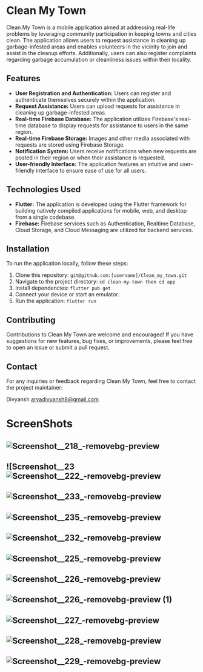 # Clean My Town

Clean My Town is a mobile application aimed at addressing real-life problems by leveraging community participation in keeping towns and cities clean. The application allows users to request assistance in cleaning up garbage-infested areas and enables volunteers in the vicinity to join and assist in the cleanup efforts. Additionally, users can also register complaints regarding garbage accumulation or cleanliness issues within their locality.

## Features

- **User Registration and Authentication:** Users can register and authenticate themselves securely within the application.
- **Request Assistance:** Users can upload requests for assistance in cleaning up garbage-infested areas.
- **Real-time Firebase Database:** The application utilizes Firebase's real-time database to display requests for assistance to users in the same region.
- **Real-time Firebase Storage:** Images and other media associated with requests are stored using Firebase Storage.
- **Notification System:** Users receive notifications when new requests are posted in their region or when their assistance is requested.
- **User-friendly Interface:** The application features an intuitive and user-friendly interface to ensure ease of use for all users.

## Technologies Used

- **Flutter:** The application is developed using the Flutter framework for building natively compiled applications for mobile, web, and desktop from a single codebase.
- **Firebase:** Firebase services such as Authentication, Realtime Database, Cloud Storage, and Cloud Messaging are utilized for backend services.
  
## Installation

To run the application locally, follow these steps:

1. Clone this repository: `git@github.com:[username]/Clean_my_town.git`
2. Navigate to the project directory: `cd clean-my-town then cd app`
3. Install dependencies: `flutter pub get`
4. Connect your device or start an emulator.
5. Run the application: `flutter run`

## Contributing

Contributions to Clean My Town are welcome and encouraged! If you have suggestions for new features, bug fixes, or improvements, please feel free to open an issue or submit a pull request.


## Contact

For any inquiries or feedback regarding Clean My Town, feel free to contact the project maintainer:

Divyansh
aryadivyansh8@gmail.com

# ScreenShots
![Screenshot__218_-removebg-preview](https://github.com/DivyanshArya09/Clean_my_town/assets/114161134/e6f4d348-4e6b-4589-87e7-6081f08d12b2)
---
![Screenshot__23![Screenshot__222_-removebg-preview](https://github.com/DivyanshArya09/Clean_my_town/assets/114161134/354893e7-5a99-4c33-b965-ccf5d7e5e82e)
---
![Screenshot__233_-removebg-preview](https://github.com/DivyanshArya09/Clean_my_town/assets/114161134/4051c9ac-9bdd-46cf-8d78-8b7b4de3f9b7)
---
![Screenshot__235_-removebg-preview](https://github.com/DivyanshArya09/Clean_my_town/assets/114161134/12d521b5-9fb4-43f3-a729-0d9f852dc9a2)
---
![Screenshot__232_-removebg-preview](https://github.com/DivyanshArya09/Clean_my_town/assets/114161134/86e11fcc-09de-4a27-ac22-46aeca3fc062)
---
![Screenshot__225_-removebg-preview](https://github.com/DivyanshArya09/Clean_my_town/assets/114161134/e500609f-3c04-4b32-83cc-d37740e2b19b)
---
![Screenshot__226_-removebg-preview](https://github.com/DivyanshArya09/Clean_my_town/assets/114161134/7c5c88f7-909f-46d0-80f7-35c2647282d0)
---
![Screenshot__226_-removebg-preview (1)](https://github.com/DivyanshArya09/Clean_my_town/assets/114161134/064f4306-1878-42f7-b100-fe568e2953d5)
---
![Screenshot__227_-removebg-preview](https://github.com/DivyanshArya09/Clean_my_town/assets/114161134/0a69e1ec-6de8-45ce-9b32-86c7eb5fb845)
---
![Screenshot__228_-removebg-preview](https://github.com/DivyanshArya09/Clean_my_town/assets/114161134/a11d49a4-889b-4468-9217-b38f27f5da3e)
---
![Screenshot__229_-removebg-preview](https://github.com/DivyanshArya09/Clean_my_town/assets/114161134/4595bcad-9a70-4d75-83fe-9858c802c821)
---





